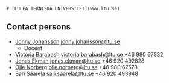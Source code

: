 	# [LULEA TEKNISKA UNIVERSITET](www.ltu.se)

## Contact persons
- [Jonny Johansson](https://www.ltu.se/staff/j/jonny-1.11798) [jonny.johansson@ltu.se](mailto:jonny.johansson@ltu.se)
	- Docent
- [Victoria Barabash](https://www.ltu.se/staff/v/vicbar-1.21678?l=en) victoria.barabash@ltu.se +46 980 67532
- [Jonas Ekman](https://www.ltu.se/staff/j/jekman-1.12058?l=en) jonas.ekman@ltu.se +46 920 492828
- [Olle Norberg](https://www.ltu.se/staff/o/ollnor-1.179045?l=en) olle.norberg@ltu.se +46 980 67578
- [Sari Saarela](https://www.ltu.se/staff/s/sarir-1.81167?l=en) sari.saarela@ltu.se +46 920 493948
